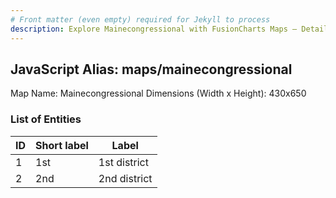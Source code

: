 ```yaml
---
# Front matter (even empty) required for Jekyll to process
description: Explore Mainecongressional with FusionCharts Maps – Detailed features for seamless integration. Try now & enhance your data visualization today! 
---
```


## JavaScript Alias: maps/mainecongressional

Map Name: Mainecongressional
Dimensions (Width x Height): 430x650





### List of Entities

ID | Short label | Label
---|---|---|
1|1st|1st district
2|2nd|2nd district


